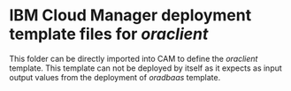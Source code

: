 # IBM Cloud Manager deployment template files for *oraclient*
This folder can be directly imported into CAM to define the *oraclient* template. This template can not be deployed by itself as it expects as input output values from the deployment of *oradbaas* template.